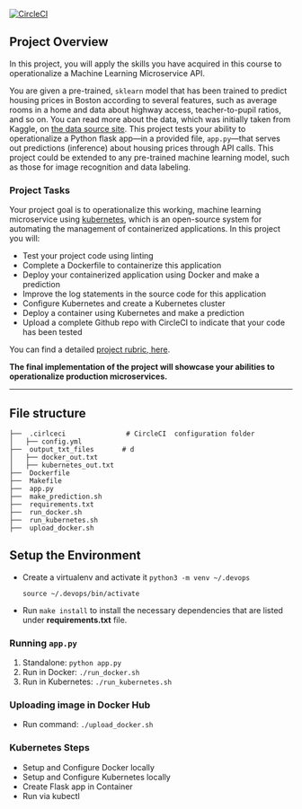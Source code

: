 [![CircleCI](https://circleci.com/gh/FreskimAliu/DevOps_Microservices/tree/main.svg?style=svg)](https://circleci.com/gh/FreskimAliu/DevOps_Microservices/tree/main)

## Project Overview

In this project, you will apply the skills you have acquired in this course to operationalize a Machine Learning Microservice API. 

You are given a pre-trained, `sklearn` model that has been trained to predict housing prices in Boston according to several features, such as average rooms in a home and data about highway access, teacher-to-pupil ratios, and so on. You can read more about the data, which was initially taken from Kaggle, on [the data source site](https://www.kaggle.com/c/boston-housing). This project tests your ability to operationalize a Python flask app—in a provided file, `app.py`—that serves out predictions (inference) about housing prices through API calls. This project could be extended to any pre-trained machine learning model, such as those for image recognition and data labeling.

### Project Tasks

Your project goal is to operationalize this working, machine learning microservice using [kubernetes](https://kubernetes.io/), which is an open-source system for automating the management of containerized applications. In this project you will:
* Test your project code using linting
* Complete a Dockerfile to containerize this application
* Deploy your containerized application using Docker and make a prediction
* Improve the log statements in the source code for this application
* Configure Kubernetes and create a Kubernetes cluster
* Deploy a container using Kubernetes and make a prediction
* Upload a complete Github repo with CircleCI to indicate that your code has been tested

You can find a detailed [project rubric, here](https://review.udacity.com/#!/rubrics/2576/view).

**The final implementation of the project will showcase your abilities to operationalize production microservices.**

---
## File structure
    
    ├──  .cirlceci               # CircleCI  configuration folder
    │   ├── config.yml              
    ├──  output_txt_files       # d
    │   ├── docker_out.txt          
    │   ├── kubernetes_out.txt     
    ├──  Dockerfile
    ├──  Makefile
    ├──  app.py
    ├──  make_prediction.sh
    ├──  requirements.txt
    ├──  run_docker.sh
    ├──  run_kubernetes.sh
    ├──  upload_docker.sh

## Setup the Environment

* Create a virtualenv and activate it
    `python3 -m venv ~/.devops`

    `source ~/.devops/bin/activate`

* Run `make install` to install the necessary dependencies that are listed under __requirements.txt__ file.


### Running `app.py`

1. Standalone:  `python app.py`
2. Run in Docker:  `./run_docker.sh`
3. Run in Kubernetes:  `./run_kubernetes.sh`

### Uploading image in Docker Hub
* Run command: `./upload_docker.sh`

### Kubernetes Steps

* Setup and Configure Docker locally
* Setup and Configure Kubernetes locally
* Create Flask app in Container
* Run via kubectl
